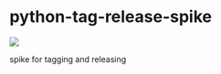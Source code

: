 # python-tag-release-spike

![](https://github.com/tflander/python-tag-release-spike/workflows/python-tag-release-spike-ci/badge.svg)



spike for tagging and releasing


